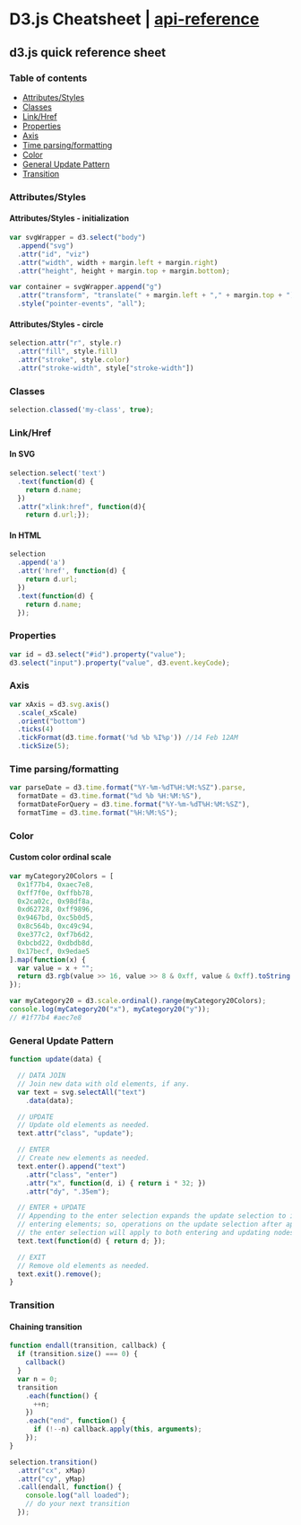 # D3.js Cheatsheet | [api-reference](https://github.com/d3/d3/blob/master/API.md)

## d3.js quick reference sheet

### Table of contents

- [Attributes/Styles](#attributesstyles)
- [Classes](#classes)
- [Link/Href](#linkhref)
- [Properties](#properties)
- [Axis](#axis)
- [Time parsing/formatting](#time-parsingformatting)
- [Color](#color)
- [General Update Pattern](#general-update-pattern)
- [Transition](#transition)

### Attributes/Styles

#### Attributes/Styles - initialization

```javascript
var svgWrapper = d3.select("body")
  .append("svg")
  .attr("id", "viz")
  .attr("width", width + margin.left + margin.right)
  .attr("height", height + margin.top + margin.bottom);

var container = svgWrapper.append("g")
  .attr("transform", "translate(" + margin.left + "," + margin.top + ")")
  .style("pointer-events", "all");
```

#### Attributes/Styles - circle

```javascript
selection.attr("r", style.r)
  .attr("fill", style.fill)
  .attr("stroke", style.color)
  .attr("stroke-width", style["stroke-width"])
```

### Classes

```javascript
selection.classed('my-class', true);
```

### Link/Href

#### In SVG

```javascript
selection.select('text')
  .text(function(d) {
    return d.name;
  })
  .attr("xlink:href", function(d){
    return d.url;});
```
#### In HTML

```javascript
selection
  .append('a')
  .attr('href', function(d) {
    return d.url;
  })
  .text(function(d) {
    return d.name;
  });
```

### Properties

```javascript
var id = d3.select("#id").property("value");
d3.select("input").property("value", d3.event.keyCode);
```

### Axis

```javascript
var xAxis = d3.svg.axis()
  .scale(_xScale)
  .orient("bottom")
  .ticks(4)
  .tickFormat(d3.time.format('%d %b %I%p')) //14 Feb 12AM
  .tickSize(5);
```

### Time parsing/formatting

```javascript
var parseDate = d3.time.format("%Y-%m-%dT%H:%M:%SZ").parse,
  formatDate = d3.time.format("%d %b %H:%M:%S"),
  formatDateForQuery = d3.time.format("%Y-%m-%dT%H:%M:%SZ"),
  formatTime = d3.time.format("%H:%M:%S");
```

### Color

#### Custom color ordinal scale

```javascript
var myCategory20Colors = [
  0x1f77b4, 0xaec7e8,
  0xff7f0e, 0xffbb78,
  0x2ca02c, 0x98df8a,
  0xd62728, 0xff9896,
  0x9467bd, 0xc5b0d5,
  0x8c564b, 0xc49c94,
  0xe377c2, 0xf7b6d2,
  0xbcbd22, 0xdbdb8d,
  0x17becf, 0x9edae5
].map(function(x) {
  var value = x + "";
  return d3.rgb(value >> 16, value >> 8 & 0xff, value & 0xff).toString();
});

var myCategory20 = d3.scale.ordinal().range(myCategory20Colors);
console.log(myCategory20("x"), myCategory20("y"));
// #1f77b4 #aec7e8
```

### General Update Pattern

```javascript
function update(data) {

  // DATA JOIN
  // Join new data with old elements, if any.
  var text = svg.selectAll("text")
    .data(data);

  // UPDATE
  // Update old elements as needed.
  text.attr("class", "update");

  // ENTER
  // Create new elements as needed.
  text.enter().append("text")
    .attr("class", "enter")
    .attr("x", function(d, i) { return i * 32; })
    .attr("dy", ".35em");

  // ENTER + UPDATE
  // Appending to the enter selection expands the update selection to include
  // entering elements; so, operations on the update selection after appending to
  // the enter selection will apply to both entering and updating nodes.
  text.text(function(d) { return d; });

  // EXIT
  // Remove old elements as needed.
  text.exit().remove();
}
```

### Transition

#### Chaining transition

```javascript
function endall(transition, callback) {
  if (transition.size() === 0) {
    callback()
  }
  var n = 0;
  transition
    .each(function() {
      ++n;
    })
    .each("end", function() {
      if (!--n) callback.apply(this, arguments);
    });
}

selection.transition()
  .attr("cx", xMap)
  .attr("cy", yMap)
  .call(endall, function() { 
    console.log("all loaded");
    // do your next transition
  });
```

